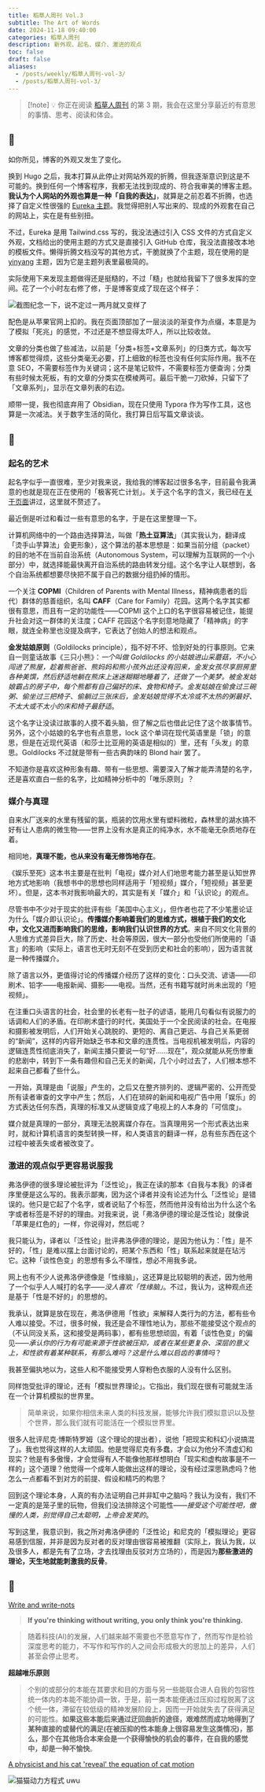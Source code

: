 ```yaml
---
title: 稻草人周刊 Vol.3
subtitle: The Art of Words
date: 2024-11-18 09:40:00
categories: 稻草人周刊
description: 新外观、起名、媒介、激进的观点
toc: false
draft: false
aliases:
  - /posts/weekly/稻草人周刊-vol-3/
  - /posts/稻草人周刊-vol-3/
---
```


> [!note] 💡
> 你正在阅读 [稻草人周刊](/categories/稻草人周刊/) 的第 3 期，我会在这里分享最近的有意思的事情、思考、阅读和体会。

<!--more-->

## 🏃

如你所见，博客的外观又发生了变化。

换到 Hugo 之后，我本打算从此停止对网站外观的折腾，但我逐渐意识到这是不可能的。换到任何一个博客程序，我都无法找到现成的、符合我审美的博客主题。**我认为个人网站的外观也算是一种「自我的表达」**，就算是之前忍着不折腾，也选择了自定义性很强的 [Eureka 主题](https://github.com/wangchucheng/hugo-eureka)。我觉得把别人写出来的、现成的外观套在自己的网站上，实在是有些别扭。

不过，Eureka 是用 Tailwind.css 写的，我没法通过引入 CSS 文件的方式自定义外观，文档给出的使用主题的方式又是直接引入 GitHub 仓库，我没法直接改本地的模板文件。懒得折腾文档没写的其他方式，干脆就换了个主题，现在使用的是 [yinyang](https://github.com/joway/hugo-theme-yinyang) 主题，因为它是主题列表里最极简的。

实际使用下来发现主题做得还是挺糙的，不过「糙」也就给我留下了很多发挥的空间。花了一个小时左右修了修，于是博客变成了现在这个样子：

![截图纪念一下，说不定过一两月就又变样了](https://image.guhub.cn/picgo/202411172142643.png "截图纪念一下，说不定过一两月就又变样了")

配色是从苹果官网上扣的。我在页面顶部加了一层淡淡的渐变作为点缀，本意是为了模拟「死兆」的感觉，不过还是不想显得太吓人，所以比较收敛。

文章的分类也做了些减法，以前是「分类+标签+文章系列」的归类方式，每次写博客都觉得烦，这些分类毫无必要，打上细致的标签也没有任何实际作用。我不在意 SEO，不需要标签作为关键词；这不是笔记软件，不需要标签方便查询；分类有些时候太死板，有的文章的分类实在模棱两可。最后干脆一刀砍掉，只留下了「文章系列」，显示在文章列表的右边。

顺带一提，我也彻底弃用了 Obsidian，现在只使用 Typora 作为写作工具，这也算是一次减法。关于数字生活的简化，我打算日后写篇文章谈谈。

## 🤔

### 起名的艺术

起名字似乎一直很难，至少对我来说，我给我的博客起过很多名字，目前最令我满意的也就是现在正在使用的「极客死亡计划」。关于这个名字的含义，我已经在[关于页面](/about)讲过，这里就不赘述了。

最近倒是听过和看过一些有意思的名字，于是在这里整理一下。

计算机网络中的一个路由选择算法，叫做「**热土豆算法**」（其实我认为，翻译成「烫手山芋算法」会更形象），这个算法的基本思想是：如果当前分组（packet）的目的地不在当前自治系统（Autonomous System，可以理解为互联网的一个小部分）中，就选择能最快离开自治系统的路由转发分组。这个名字让人联想到，各个自治系统都想要尽快把不属于自己的数据分组扔掉的情形。

一个关注 **COPMI**（Children of Parents with Mental Illness，精神病患者的后代）群体的慈善组织，名叫 **CAFF**（Care for Family）花园。这两个名字其实都很有意思，而且有一定的功能性——COPMI 这个上口的名字很容易被记住，能提升社会对这一群体的关注度；CAFF 花园这个名字刻意地隐藏了「精神病」的字眼，就连全称里也没提及病字，它表达了创始人的想法和观点。

**金发姑娘原则**（Goldilocks principle），指不好不坏、恰到好处的行事原则。它来自一则童话故事《三只小熊》：*一个叫做 Goldilocks 的小姑娘进山采蘑菇，不小心闯进了熊屋，趁着熊爸爸、熊妈妈和熊小孩外出还没有回来，金发女孩尽享厨房里各种美馔，然后舒适地躺在熊床上迷迷糊糊地睡着了，还做了一个美梦。被金发姑娘霸占的房子中，每个熊都有自己偏好的床、食物和椅子。金发姑娘在偷食过三碗粥、偷坐过三把椅子、偷躺过三张床后，金发姑娘觉得不太冷或不太热的粥最好、不太大或不太小的床和椅子最舒适*。

这个名字让没读过故事的人摸不着头脑，但了解之后也借此记住了这个故事情节。另外，这个小姑娘的名字也有点意思，lock 这个单词在现代英语里是「锁」的意思，但是在近现代英语（和莎士比亚用的英语是相似的）里，还有「头发」的意思。Goldilocks 不过就是带有一些古典韵味的 Blond hair 罢了。

不知道你是喜欢这种形象有趣、带有一些思想、需要深入了解才能弄清楚的名字，还是喜欢直白一些的名字，比如精神分析中的「唯乐原则」？

### 媒介与真理

自来水厂送来的水里有残留的氯，瓶装的饮用水里有塑料微粒，森林里的湖水搞不好有让人患病的微生物——世界上没有水是真正的纯净水，水不能毫无杂质地存在着。

相同地，**真理不能，也从来没有毫无修饰地存在**。

《娱乐至死》这本书主要是在批判「电视」媒介对人们地思考能力甚至是认知世界地方式地影响（我想书中的思想也同样适用于「短视频」媒介，「短视频」甚至更坏）。但是，这本书对我影响最大的，其实是有关「媒介」和「认识论」的观点。

尽管书中不少对于现实的批评有些「美国中心主义」，但作者也花了不少笔墨论证为什么「媒介即认识论」。**传播媒介影响着我们的思维方式，根植于我们的文化中，文化又进而影响我们的思维，影响我们认识世界的方式**。来自不同文化背景的人思维方式差异巨大，除了历史、社会等原因，很大一部分也受他们所使用的「语言」的影响（实际上，语言也无时无刻不在受到历史和社会的影响），因为语言就是一种传播媒介。

除了语言以外，更值得讨论的传播媒介经历了这样的变化：口头交流、谚语——印刷术、铅字——电报新闻、摄影——电视。当然，还有书籍写就时尚未出现的「短视频」。

在注重口头语言的社会，社会里的长老有一肚子的谚语，能用几句看似有说服力的话调和人们的矛盾。在印刷术盛行的时代，美国处于一个全民阅读的社会。在电报和摄影被发明后，人们开始关心跳脱的、更短的、离自己更远、与自己关系更弱的“新闻”，这样的内容开始缺乏书本和文章的连贯性。当电视机被发明后，内容的逻辑连贯性彻底消失了，新闻主播只要说一句“好……现在”，观众就能从死伤惨重的悲剧中，转到下一条有趣但和自己无关的新闻，几个小时过去了，人们根本想不起来自己都看了些什么。

一开始，真理是由「说服」产生的，之后又在整齐排列的、逻辑严密的、公开而受所有读者审查的文字中产生；然后，人们在琐碎的新闻和电视广告中用「娱乐」的方式表达任何东西，真理的标准又从逻辑变成了电视上的人本身的「可信度」。

媒介就是真理的一部分，真理无法脱离媒介存在。当真理用另一个形式表达出来时，就和计算机语言的类型转换一样，和人类语言的翻译一样，总有些东西在这个过程中被丢失或者被改变了。

### 激进的观点似乎更容易说服我

弗洛伊德的很多理论被批评为「泛性论」，我正在读的那本《自我与本我》的译者序里便是这么写的。我表示鄙夷，因为这个译者并没有论述为什么「泛性论」是错误的。他只是它起了个名字，或者说贴了个标签，然而他并没有给出为什么这个名字或者标签是不好的的理由。对我来说，说「弗洛伊德的理论是泛性论」就像说「苹果是红色的」一样，你说得对，然后呢？

我只能认为，译者以「泛性论」批评弗洛伊德的理论，是因为他认为：「性」是不好的，「性」是难以摆上台面讨论的，把某个东西和「性」联系起来就是在玷污它。这种「谈性色变」的思想有多么不理性，想必不用我多说。

网上也有不少人说弗洛伊德像是「性缘脑」，这还算是比较聪明的表述，因为他用了一个似乎人人喊打的名字——*没人喜欢「性缘脑」*。不过，我认为，这种观点还是基于「性是不好的」的思想的。

我承认，就算是放在现在，弗洛伊德用「性欲」来解释人类行为的方法，都有些令人难以接受。不过，很多时候，我还是会不理性地认为，那些不能接受这个观点的（不认同没关系，这和接受是两码事），都有些思想顽固，有着「谈性色变」的偏见——*承认你的行为有可能来源于性欲被压抑，或者在某些更复杂、深层的意义上，和性欲有着某种联系，有那么难吗？这是什么难以启齿的事情吗*？

我甚至偏执地以为，这些人和不能接受男人穿粉色衣服的人没有什么区别。

同样饱受批评的理论，还有「模拟世界理论」。它指出，我们现在很有可能就生活在一个计算机模拟的世界里。

> 简单来说，如果你相信未来人类的科技发展，能够允许我们模拟意识以及整个世界，那么我们就有可能活在一个模拟世界里。

很多人批评尼克·博斯特罗姆（这个理论的提出者），说他「把现实和科幻小说搞混了」。我也觉得这样的人太顽固。他是觉得尼克有多蠢，才会以为他分不清虚幻和现实？他是有多傲慢，才会觉得有人不能像他那样想明白「现实和虚构故事是不一样的」这个道理？他觉得一个成年人能做出这样的理论，没有经过深思熟虑吗？他怎么一点都看不到对方的前提、假设和精巧的构思？

回到这个理论本身，人真的有办法证明自己并非缸中之脑吗？我认为没有，我们不一定真的是笼子里的玩物，但我们没法排除这个可能性——*接受这个可能性吧，傲慢的人类，别觉得自己太聪明，上帝会发笑的*。

写到这里，我意识到，我之所对弗洛伊德的「泛性论」和尼克的「模拟理论」更容易感到信服，并非是因为反对者的反对理由很容易被推翻（实际上，我认为我，以及很多人，都是先有了立场，才去找理由反驳对方立场的），而是因为**那些激进的理论，天生地就能刺激我的反骨**。

## 📒

[Write and write-nots](https://paulgraham.com/writes.html)

> **If you're thinking without writing, you only think you're thinking.**

> 随着科技(AI)的发展，人们越来越不需要也不愿意写作了，然而写作是检验深度思考的能力，不写作和写作的人之间会形成极大的思加上的差异，人们甚至会停止思考。

**超越唯乐原则**

> 个别的或部分的本能在其要求和目的方面与另一些能联合进人自我的包容性统一体内的本能不能协调一致，于是，前一类本能便通过压抑过程脱离了这个统一体，滞留在较低级的精神发展阶段上，因而一开始就失去了获得满足的可能性。**如果这些本能后来通过迂回曲折的途径，艰难然而成功地得到了某种直接的或替代的满足(在被压抑的性本能身上很容易发生这类情况)，那么，那个在其他场合本来会是一个获得愉快的机会的事件，在自我的感觉中，却是一种不愉快**。

[A physicist and his cat 'reveal' the equation of cat motion](https://phys.org/news/2024-10-physicist-cat-reveal-equation-motion.html)

![猫猫动力方程式 uwu](https://image.guhub.cn/picgo/202411172311708.png "猫猫动力方程式 uwu")
